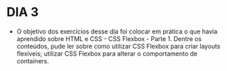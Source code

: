 # DIA 3

- O objetivo dos exercícios desse dia foi colocar em prática o que havia aprendido sobre HTML e CSS - CSS Flexbox - Parte 1. Dentre os conteúdos, pude ler sobre como utilizar CSS Flexbox para criar layouts flexíveis; utilizar CSS Flexbox para alterar o comportamento de containers.
